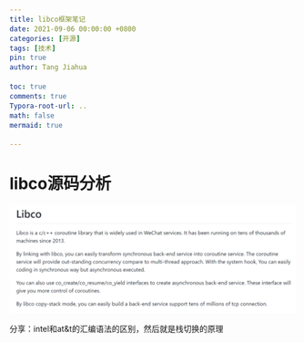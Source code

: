 ```yaml
---
title: libco框架笔记
date: 2021-09-06 00:00:00 +0800
categories: [开源]
tags: [技术]
pin: true
author: Tang Jiahua

toc: true
comments: true
Typora-root-url: ..
math: false
mermaid: true

---
```


# libco源码分析

![image-20210906224108890](../assets/blog_res/2021-09-06-libco.assets/image-20210906224108890.png)

分享：intel和at&t的汇编语法的区别，然后就是栈切换的原理

